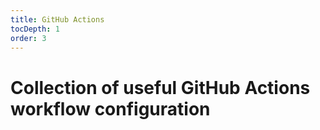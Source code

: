 ```yaml
---
title: GitHub Actions
tocDepth: 1
order: 3
---
```


# Collection of useful GitHub Actions workflow configuration

